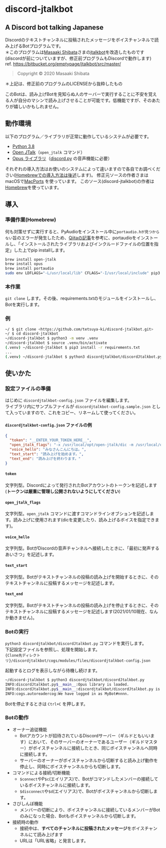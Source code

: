 # discord-jtalkbot

## A Discord bot talking Japanese

Discordのテキストチャンネルに投稿されたメッセージをボイスチャンネルで読み上げるBotプログラムです。  
＊このプログラムは[Masaaki Shibata](https://bitbucket.org/emptypage/)さまの[jtalkbot](https://bitbucket.org/emptypage/jtalkbot/src/master/)を改造したものです(discordが前についていますが、修正前プログラムもDiscordで動作します)  
ref. https://bitbucket.org/emptypage/jtalkbot/src/master/
> Copyright © 2020 Masaaki Shibata

＊上記は、修正前のプログラムのLICENSEから抜粋したもの

このBotは、読み上げBotを見知らぬ人のサーバーで実行することに不安を覚える人が自分のマシンで読み上げさせることが可能です。低機能ですが、そのあたりが嬉しいかもしれません。

## 動作環境

以下のプログラム／ライブラリが正常に動作しているシステムが必要です。

- [Python 3.8](https://www.python.org "Welcome to Python.org")
- [Open JTalk](http://open-jtalk.sourceforge.net "Open JTalk")（`open_jtalk` コマンド）
- [Opus ライブラリ](https://opus-codec.org "Opus Codec")（[discord.py](https://pypi.org/project/discord.py/ "discord.py · PyPI") の音声機能に必要）

それぞれの導入方法はお使いのシステムによって違いますので各自でお調べください([Homebrewでの導入方法は後述](#準備作業Homebrew)します)。
修正元ソースの作者さまはmacOSで[MacPorts](https://www.macports.org "The MacPorts Project -- Home") を使っています。
このソース(discord-jtalkbot)の作者は[Homebrew]("xx")を使っています。

## 導入

### 準備作業(Homebrew)

何も対策せずに実行すると、PyAudioをインストール中に`portaudio.hが見つからない`旨のエラーが発生したため、[Qiitaの記事](https://qiita.com/mayfair/items/abb59ebf503cc294a581#%E5%95%8F%E9%A1%8C)を参考に、portaudioをインストールし、「インストールされたライブラリおよびインクルードファイルの位置を指定」した上でpip installします。

```sh
brew install open-jtalk
brew install opus
brew install portaudio
sudo env LDFLAGS="-L/usr/local/lib" CFLAGS="-I/usr/local/include" pip3 install pyaudio
```

### 本作業

`git clone` します。その後、requirements.txtのモジュールをインストールし、Botを実行します。

### 例

  ```sh
  ~/ $ git clone <https://github.com/tetsuya-ki/discord-jtalkbot.git>
  ~/ $ cd discord-jtalkbot
  ~/discord-jtalkbot $ python3 -m venv .venv
  ~/discord-jtalkbot $ source .venv/bin/activate
  (.venv) ~/discord-jtalkbot $ pip3 install -r requirements.txt
  ...
  (.venv) ~/discord-jtalkbot $ python3 discordjtalkbot/discordJtalkbot.py
  ```

## 使いかた

### 設定ファイルの準備

はじめに `discordjtalkbot-config.json` ファイルを編集します。  
ライブラリ内にサンプルファイルが `discordjtalkbot-config.sample.json` として入っていますので、これをコピー、リネームして使ってください。

#### `discordjtalkbot-config.json` ファイルの例

  ```JSON
  {
    "token": "__ENTER_YOUR_TOKEN_HERE__",
    "open_jtalk_flags": "-x /usr/local/opt/open-jtalk/dic -m /usr/local/opt/open-jtalk/voice/mei/mei_normal.htsvoice",
    "voice_hello": "みなさんこんにちは。",
    "text_start": "読み上げを始めます。",
    "text_end": "読み上げを終わります。"
  }
  ```

#### `token`

文字列型。Discordによって発行されたBotアカウントのトークンを記述します(**トークンは厳重に管理し公開されないようにしてください**)

#### `open_jtalk_flags`

文字列型。`open_jtalk` コマンドに渡すコマンドラインオブションを記述します。読み上げに使用されます(dicを変更したり、読み上げるボイスを指定できます)。

#### `voice_hello`

文字列型。BotがDiscordの音声チャンネルへ接続したときに、「最初に発声するあいさつ」を記述します。

#### `text_start`

文字列型。Botがテキストチャンネルの投稿の読み上げを開始するときに、そのテキストチャンネルに投稿するメッセージを記述します。

#### `text_end`

文字列型。Botがテキストチャンネルの投稿の読み上げを停止するときに、そのテキストチャンネルに投稿するメッセージを記述します(2021/01/10現在、なんか動きません)。

### Botの実行

 `python3 discordjtalkbot/discordJtalkbot.py` コマンドを実行します。  
 下記設定ファイルを参照し、処理を開始します。  
 `{Clone先ディレクトリ}/discordjtalkbot/cogs/modules/files/discordjtalkbot-config.json`

起動するとログを表示しながら待機し続けます。

```sh
~/discord-jtalkbot $ python3 discordjtalkbot/discordJtalkbot.py
INFO:discordJtalkbot.py$__main__:Opus library is loaded.
INFO:discordJtalkbot.py$__main__:discordjtalkbot/discordJtalkbot.py is running.
INFO:cogs.autoreadercog:We have logged in as MyBot#nnnn.
```

Botを停止するときは `Ctrl+C` を押します。

### Botの動作

- オーナー追従機能
  - Botアカウントが招待されているDiscordサーバー（ギルドともいいます）において、そのサーバーのオーナーであるユーザー（ギルドマスター）がボイスチャンネルに接続したとき、同じボイスチャンネルへ同時に接続します。
  - サーバーのオーナーがボイスチャンネルから切断すると読み上げ動作を停止し、同時にボイスチャンネルからも切断します。
- コマンドによる接続/切断機能
  - `$connect`やP`$c`(エイリアス)で、Botがコマンドしたメンバーの接続しているボイスチャンネルに接続します。
  - `$disconnect`や`$d`(エイリアス)で、Botがボイスチャンネルから切断します。
- さびしんぼ機能
  - メンバーの切断により、ボイスチャンネルに接続しているメンバーがBotのみになった場合、Botもボイスチャンネルから切断します。
- 接続時の動作
  - 接続中は、**すべてのチャンネルに投稿されたメッセージ**をボイスチャンネルにて読み上げます
  - URLは「URL省略」と発言します。
